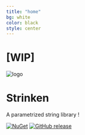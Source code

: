 ```yaml
---
title: "home"
bg: white
color: black
style: center
---
```


# [WIP] 

![logo](img/logo.png)

# Strinken

A parametrized string library !

[![NuGet](https://img.shields.io/nuget/v/Strinken.svg)](https://www.nuget.org/packages/Strinken/)
[![GitHub release](https://img.shields.io/github/release/k94ll13nn3/Strinken.svg)](https://github.com/k94ll13nn3/Strinken/releases/latest)